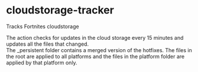 # cloudstorage-tracker
Tracks Fortnites cloudstorage

The action checks for updates in the cloud storage every 15 minutes and updates all the files that changed.  
The _persistent folder contains a merged version of the hotfixes. The files in the root are applied to all platforms and the files in the platform folder are applied by that platform only.
